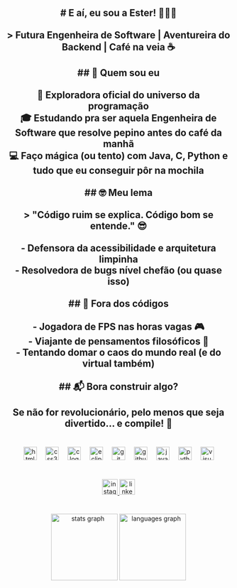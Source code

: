 <h2 align="center"># E aí, eu sou a Ester! 👩‍💻🚀<br><br>> Futura Engenheira de Software | Aventureira do Backend | Café na veia ☕<br><br>## 🌟 Quem sou eu<br><br>🔎 Exploradora oficial do universo da programação  <br>🎓 Estudando pra ser aquela Engenheira de Software que resolve pepino antes do café da manhã  <br>💻 Faço mágica (ou tento) com Java, C, Python e tudo que eu conseguir pôr na mochila<br><br>## 🤓 Meu lema<br><br>> "Código ruim se explica. Código bom se entende." 😎<br><br>- Defensora da acessibilidade e arquitetura limpinha  <br>- Resolvedora de bugs nível chefão (ou quase isso)<br><br>## 🎯 Fora dos códigos<br><br>- Jogadora de FPS nas horas vagas 🎮  <br>- Viajante de pensamentos filosóficos 🧠  <br>- Tentando domar o caos do mundo real (e do virtual também)<br><br>## 📬 Bora construir algo?<br><br>Se não for revolucionário, pelo menos que seja divertido... e compile! 🚀</h2>

###

<br clear="both">

<div align="center">
  <img src="https://skillicons.dev/icons?i=html" height="30" alt="html5 logo"  />
  <img width="12" />
  <img src="https://skillicons.dev/icons?i=css" height="30" alt="css3 logo"  />
  <img width="12" />
  <img src="https://skillicons.dev/icons?i=c" height="30" alt="c logo"  />
  <img width="12" />
  <img src="https://skillicons.dev/icons?i=eclipse" height="30" alt="eclipseide logo"  />
  <img width="12" />
  <img src="https://skillicons.dev/icons?i=git" height="30" alt="git logo"  />
  <img width="12" />
  <img src="https://skillicons.dev/icons?i=github" height="30" alt="github logo"  />
  <img width="12" />
  <img src="https://skillicons.dev/icons?i=java" height="30" alt="java logo"  />
  <img width="12" />
  <img src="https://skillicons.dev/icons?i=py" height="30" alt="python logo"  />
  <img width="12" />
  <img src="https://skillicons.dev/icons?i=visualstudio" height="30" alt="visualstudio logo"  />
</div>

###

<br clear="both">

<div align="center">
  <a href="https://www.instagram.com/zorahmoon/" target="_blank">
    <img src="https://img.shields.io/static/v1?message=Instagram&logo=instagram&label=&color=E4405F&logoColor=white&labelColor=&style=for-the-badge" height="35" alt="instagram logo"  />
  </a>
  <a href="https://www.linkedin.com/in/zorahmoon/" target="_blank">
    <img src="https://img.shields.io/static/v1?message=LinkedIn&logo=linkedin&label=&color=0077B5&logoColor=white&labelColor=&style=for-the-badge" height="35" alt="linkedin logo"  />
  </a>
</div>

###

<br clear="both">

<div align="center">
  <img src="https://github-readme-stats.vercel.app/api?username=zorahmoon&hide_title=false&hide_rank=false&show_icons=true&include_all_commits=true&count_private=true&disable_animations=false&theme=dracula&locale=en&hide_border=false" height="150" alt="stats graph"  />
  <img src="https://github-readme-stats.vercel.app/api/top-langs?username=zorahmoon&locale=pt-br&hide_title=false&layout=compact&card_width=320&langs_count=5&theme=dracula&hide_border=false" height="150" alt="languages graph"  />
</div>

###
